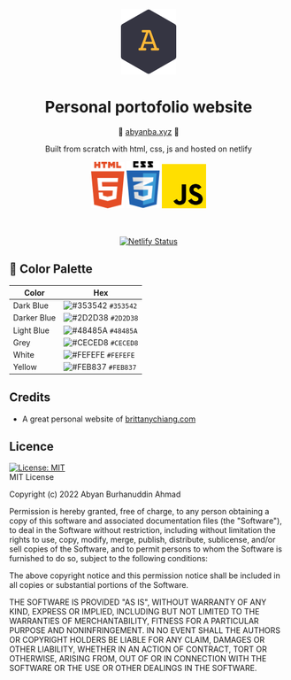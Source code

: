 <!-- # portofolio-fe
Frontend for my perfonal portofolio -->

<div align="center">
  <img alt="Logo" src="./assets/abyan-logo-2.png" alt="abyan-logo" width="100" />
</div>

<h1 align="center">Personal portofolio website</h1>
<p align="center">🔗 <a href="https://abyanba.xyz" target="_blank">abyanba.xyz</a> 🔗</p>

<p align="center">Built from scratch with html, css, js and hosted on netlify</p>
<div align="center">
<img src="./assets/html.png" alt="html logo" width="60"/>
<img src="./assets/css.png" alt="css logo" width="60"/>
<img src="./assets/js.png" alt="javascript logo" width="80"/>
</div>
<br>
<br>
<p align="center">
  <a href="https://app.netlify.com/sites/abyanba/deploys" target="_blank">
    <img src="https://api.netlify.com/api/v1/badges/304ab479-10dd-46b4-a965-8a89577ccf57/deploy-status" alt="Netlify Status" />
  </a>
</p>

## 🎨 Color Palette

| Color       | Hex                                                                |
| ----------- | ------------------------------------------------------------------ |
| Dark Blue   | ![#353542](https://via.placeholder.com/10/353542?text=+) `#353542` |
| Darker Blue | ![#2D2D38](https://via.placeholder.com/10/2D2D38?text=+) `#2D2D38` |
| Light Blue  | ![#48485A](https://via.placeholder.com/10/48485A?text=+) `#48485A` |
| Grey        | ![#CECED8](https://via.placeholder.com/10/CECED8?text=+) `#CECED8` |
| White       | ![#FEFEFE](https://via.placeholder.com/10/FEFEFE?text=+) `#FEFEFE` |
| Yellow      | ![#FEB837](https://via.placeholder.com/10/FEB837?text=+) `#FEB837` |

## Credits

- A great personal website of [brittanychiang.com](https://brittanychiang.com/)

## Licence
[![License: MIT](https://img.shields.io/badge/License-MIT-yellow.svg)](https://opensource.org/licenses/MIT)  
MIT License

Copyright (c) 2022 Abyan Burhanuddin Ahmad

Permission is hereby granted, free of charge, to any person obtaining a copy
of this software and associated documentation files (the "Software"), to deal
in the Software without restriction, including without limitation the rights
to use, copy, modify, merge, publish, distribute, sublicense, and/or sell
copies of the Software, and to permit persons to whom the Software is
furnished to do so, subject to the following conditions:

The above copyright notice and this permission notice shall be included in all
copies or substantial portions of the Software.

THE SOFTWARE IS PROVIDED "AS IS", WITHOUT WARRANTY OF ANY KIND, EXPRESS OR
IMPLIED, INCLUDING BUT NOT LIMITED TO THE WARRANTIES OF MERCHANTABILITY,
FITNESS FOR A PARTICULAR PURPOSE AND NONINFRINGEMENT. IN NO EVENT SHALL THE
AUTHORS OR COPYRIGHT HOLDERS BE LIABLE FOR ANY CLAIM, DAMAGES OR OTHER
LIABILITY, WHETHER IN AN ACTION OF CONTRACT, TORT OR OTHERWISE, ARISING FROM,
OUT OF OR IN CONNECTION WITH THE SOFTWARE OR THE USE OR OTHER DEALINGS IN THE
SOFTWARE.


